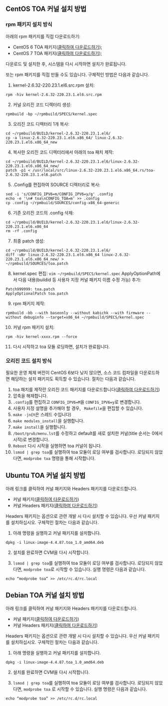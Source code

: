 ## CentOS TOA 커널 설치 방법
### rpm 패키지 설치 방식
아래의 rpm 패키지를 직접 다운로드하기:
- CentOS 6 TOA 패키지([클릭하여 다운로드하기](http://toakernel-1253438722.cossh.myqcloud.com/kernel-2.6.32-220.23.1.el6.toa.x86_64.rpm));
- CentOS 7 TOA 패키지([클릭하여 다운로드하기](http://toakernel-1253438722.cossh.myqcloud.com/kernel-3.10.0-693.el7.centos.toa.x86_64.rpm));  

다운로드 및 설치한 후, 시스템을 다시 시작하면 설치가 완료됩니다.

또는 rpm 패키지를 직접 만들 수도 있습니다. 구체적인 방법은 다음과 같습니다.
1. kernel-2.6.32-220.23.1.el6.src.rpm 설치:
```
rpm -hiv kernel-2.6.32-220.23.1.el6.src.rpm
```

2. 커널 오리진 코드 디렉터리 생성:
```
rpmbuild -bp ~/rpmbuild/SPECS/kernel.spec
```

3. 오리진 코드 디렉터리 1개 복사:
```
cd ~/rpmbuild/BUILD/kernel-2.6.32-220.23.1.el6/
cp -a linux-2.6.32-220.23.1.el6.x86_64/ linux-2.6.32-220.23.1.el6.x86_64_new
```

4. 복사한 오리진 코드 디렉터리에서 아래의 toa 패치 제작:
```
cd ~/rpmbuild/BUILD/kernel-2.6.32-220.23.1.el6/linux-2.6.32-220.23.1.el6.x86_64_new/
patch -p1 < /usr/local/src/linux-2.6.32-220.23.1.el6.x86_64.rs/toa-2.6.32-220.23.1.el6.patch
```

5. .Config를 편집하여 SOURCE 디렉터리로 복사:
```
sed -i 's/CONFIG_IPV6=m/CONFIG_IPV6=y/g' .config
echo -e '\n# toa\nCONFIG_TOA=m' >> .config
cp .config ~/rpmbuild/SOURCES/config-x86_64-generic
```

6. 기존 오리진 코드의 .config 삭제:
```
cd ~/rpmbuild/BUILD/kernel-2.6.32-220.23.1.el6/linux-2.6.32-220.23.1.el6.x86_64
rm -rf .config
```

7. 최종 patch 생성:
```
cd ~/rpmbuild/BUILD/kernel-2.6.32-220.23.1.el6/
diff -uNr linux-2.6.32-220.23.1.el6.x86_64 linux-2.6.32-220.23.1.el6.x86_64_new/ >
~/rpmbuild/SOURCES/toa.patch
```

8. kernel.spec 편집:
`vim ~/rpmbuild/SPECS/kernel.spec`
ApplyOptionPath에서 다음 내용(buildid 등 사용자 지정 커널 패키지 이름 수정 가능) 추가:
```
Patch999999: toa.patch
ApplyOptionalPatch toa.patch
```
9. rpm 패키지 제작:
```
rpmbuild -bb --with baseonly --without kabichk --with firmware --without debuginfo --target=x86_64 ~/rpmbuild/SPECS/kernel.spec
```

10. 커널 rpm 패키지 설치:
```
rpm -hiv kernel-xxxx.rpm --force
```

11. 다시 시작하고 toa 모듈 로딩하면, 설치가 완료됩니다.

### 오리진 코드 설치 방식

필요한 운영 체제 버전이 CentOS 6보다 낮지 않으면, 소스 코드 컴파일을 다운로드하면 해당하는 설치 패키지도 획득할 수 있습니다. 절차는 다음과 같습니다.
1. toa 패치를 제작란 오리진 코드 패키지를 다운로드합니다([클릭하여 다운로드하기](http://kb.linuxvirtualserver.org/images/3/34/Linux-2.6.32-220.23.1.el6.x86_64.rs.src.tar.gz))
2. 압축을 해제합니다.
3. `.config`를 편집하고 `CONFIG_IPV6=M`을 `CONFIG_IPV6=y`로 변경합니다.
4. 사용자 지정 설명을 추가해야 할 경우, ` Makefile`을 편집할 수 있습니다.
5. `make -jn`(n은 스레드 수입니다)
6. `make modules_install`을 실행합니다.
7. `make install`을 실행합니다.
8. `/boot/grub/menu.lst`를 수정하고 default를 새로 설치한 커널(title 순서는 0에서 시작)로 변경합니다.
9. `Reboot` 다시 시작을 실행하면 toa 커널이 됩니다.
10. `lsmod | grep toa`를 실행하여 toa 모듈이 로딩 여부를 검사합니다. 로딩되지 않았다면, `modprobe toa` 명령을 통해 시작합니다.

## Ubuntu TOA 커널 설치 방법
아래 링크를 클릭하여 커널 패키지와 Headers 패키지를 다운로드합니다.
- 커널 패키지([클릭하여 다운로드하기](http://toakernel-1253438722.cossh.myqcloud.com/linux-image-4.4.87.toa_1.0_amd64.deb)) 
- 커널 Headers 패키지([클릭하여 다운로드하기](http://toakernel-1253438722.cossh.myqcloud.com/linux-headers-4.4.87.toa_1.0_amd64.deb)) 

Headers 패키지는 옵션으로 관련 개발 시 다시 설치할 수 있습니다. 우선 커널 패키지를 설치하십시오. 구체적인 절차는 다음과 같습니다.

1. 아래 명령을 실행하고 커널 패키지를 설치합니다.  
```
dpkg -i linux-image-4.4.87.toa_1.0_amd64.deb
```
2. 설치를 완료하면 CVM을 다시 시작합니다.

3. `lsmod | grep toa`를 실행하여 toa 모듈이 로딩 여부를 검사합니다. 로딩되지 않았다면, `modprobe toa`로 시작할 수 있습니다. 실행 명령은 다음과 같습니다.
```
echo “modprobe toa” >> /etc/rc.d/rc.local
```

## Debian TOA 커널 설치 방법
아래 링크를 클릭하여 커널 패키지와 Headers 패키지를 다운로드합니다.
- 커널 패키지([클릭하여 다운로드하기](http://toakernel-1253438722.cossh.myqcloud.com/linux-image-3.16.43.toa_1.0_amd64.deb))
- 커널 Headers 패키지([클릭하여 다운로드하기](http://toakernel-1253438722.cossh.myqcloud.com/linux-headers-3.16.43.toa_1.0_amd64.deb))

Headers 패키지는 옵션으로 관련 개발 시 다시 설치할 수 있습니다. 우선 커널 패키지를 설치하십시오. 구체적인 절차는 다음과 같습니다.

1. 아래 명령을 실행하고 커널 패키지를 설치합니다.  
```
dpkg -i linux-image-4.4.87.toa_1.0_amd64.deb
```
2. 설치를 완료하면 CVM을 다시 시작합니다.

3. `lsmod | grep toa`를 실행하여 toa 모듈이 로딩 여부를 검사합니다. 로딩되지 않았다면, `modprobe toa` 로 시작할 수 있습니다. 실행 명령은 다음과 같습니다.
```
echo “modprobe toa” >> /etc/rc.d/rc.local
```


